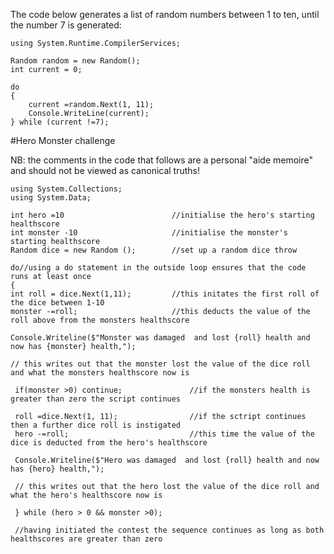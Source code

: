 The code below generates a list of random numbers between 1 to ten, until the number 7 is generated:

    using System.Runtime.CompilerServices;

    Random random = new Random();
    int current = 0;

    do
    {
        current =random.Next(1, 11);
        Console.WriteLine(current);
    } while (current !=7);

#Hero Monster challenge

NB: the comments in the code that follows are a personal "aide memoire" and should not be viewed as canonical truths!

    using System.Collections;
    using System.Data;

    int hero =10                        //initialise the hero's starting healthscore
    int monster -10                     //initialise the monster's starting healthscore
    Random dice = new Random ();        //set up a random dice throw

    do//using a do statement in the outside loop ensures that the code runs at least once
    {
    int roll = dice.Next(1,11);         //this initates the first roll of the dice between 1-10
    monster -=roll;                     //this deducts the value of the roll above from the monsters healthscore

    Console.Writeline($"Monster was damaged  and lost {roll} health and now has {monster} health,");

    // this writes out that the monster lost the value of the dice roll and what the monsters healthscore now is

     if(monster >0) continue;               //if the monsters health is greater than zero the script continues

     roll =dice.Next(1, 11);                //if the sctript continues then a further dice roll is instigated
     hero -=roll;                           //this time the value of the dice is deducted from the hero's healthscore
     
     Console.Writeline($"Hero was damaged  and lost {roll} health and now has {hero} health,");

     // this writes out that the hero lost the value of the dice roll and what the hero's healthscore now is
     
     } while (hero > 0 && monster >0);     
     
     //having initiated the contest the sequence continues as long as both healthscores are greater than zero
 
